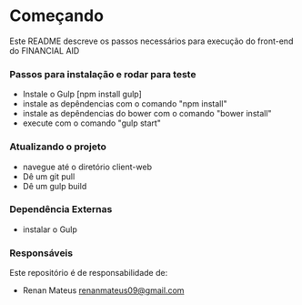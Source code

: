 # Começando 

Este README descreve os passos necessários para execução do front-end do FINANCIAL AID

### Passos para instalação e rodar para teste ###

* Instale o Gulp [npm install gulp]
* instale as depêndencias com o comando "npm install"
* instale as depêndencias do bower com o comando "bower install"
* execute com o comando "gulp start"

### Atualizando o projeto ###

* navegue até o diretório client-web
* Dê um git pull
* Dê um gulp build

### Dependência Externas ###

* instalar o Gulp

### Responsáveis ###

Este repositório é de responsabilidade de:
 
* Renan Mateus <renanmateus09@gmail.com>